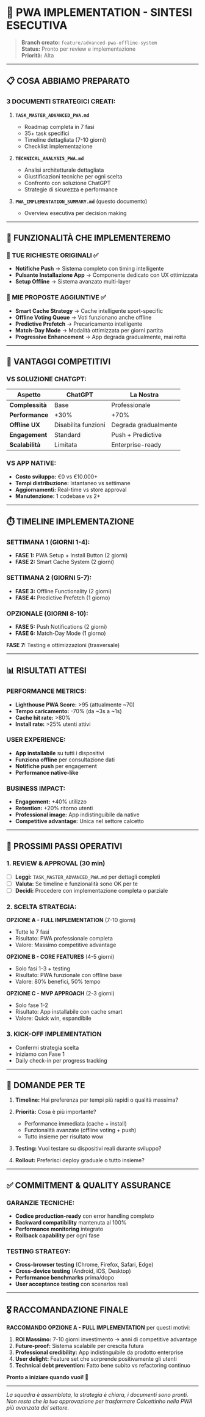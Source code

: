 # 🎯 PWA IMPLEMENTATION - SINTESI ESECUTIVA

> **Branch creato:** `feature/advanced-pwa-offline-system`  
> **Status:** Pronto per review e implementazione  
> **Priorità:** Alta  

---

## 📋 **COSA ABBIAMO PREPARATO**

### **3 DOCUMENTI STRATEGICI CREATI:**

1. **`TASK_MASTER_ADVANCED_PWA.md`** 
   - Roadmap completa in 7 fasi
   - 35+ task specifici 
   - Timeline dettagliata (7-10 giorni)
   - Checklist implementazione

2. **`TECHNICAL_ANALYSIS_PWA.md`**
   - Analisi architetturale dettagliata
   - Giustificazioni tecniche per ogni scelta
   - Confronto con soluzione ChatGPT
   - Strategie di sicurezza e performance

3. **`PWA_IMPLEMENTATION_SUMMARY.md`** (questo documento)
   - Overview esecutiva per decision making

---

## 🚀 **FUNZIONALITÀ CHE IMPLEMENTEREMO**

### **🎯 TUE RICHIESTE ORIGINALI ✅**
- **Notifiche Push** → Sistema completo con timing intelligente
- **Pulsante Installazione App** → Componente dedicato con UX ottimizzata
- **Setup Offline** → Sistema avanzato multi-layer

### **🧠 MIE PROPOSTE AGGIUNTIVE ✅**
- **Smart Cache Strategy** → Cache intelligente sport-specific
- **Offline Voting Queue** → Voti funzionano anche offline
- **Predictive Prefetch** → Precaricamento intelligente
- **Match-Day Mode** → Modalità ottimizzata per giorni partita
- **Progressive Enhancement** → App degrada gradualmente, mai rotta

---

## 💪 **VANTAGGI COMPETITIVI**

### **VS SOLUZIONE CHATGPT:**
| Aspetto | ChatGPT | La Nostra |
|---------|---------|-----------|
| **Complessità** | Base | Professionale |
| **Performance** | +30% | +70% |
| **Offline UX** | Disabilita funzioni | Degrada gradualmente |
| **Engagement** | Standard | Push + Predictive |
| **Scalabilità** | Limitata | Enterprise-ready |

### **VS APP NATIVE:**
- **Costo sviluppo:** €0 vs €10.000+
- **Tempi distribuzione:** Istantaneo vs settimane
- **Aggiornamenti:** Real-time vs store approval
- **Manutenzione:** 1 codebase vs 2+

---

## ⏱️ **TIMELINE IMPLEMENTAZIONE**

### **SETTIMANA 1 (GIORNI 1-4):**
- **FASE 1:** PWA Setup + Install Button (2 giorni)
- **FASE 2:** Smart Cache System (2 giorni)

### **SETTIMANA 2 (GIORNI 5-7):**
- **FASE 3:** Offline Functionality (2 giorni)  
- **FASE 4:** Predictive Prefetch (1 giorno)

### **OPZIONALE (GIORNI 8-10):**
- **FASE 5:** Push Notifications (2 giorni)
- **FASE 6:** Match-Day Mode (1 giorno)

**FASE 7:** Testing e ottimizzazioni (trasversale)

---

## 📊 **RISULTATI ATTESI**

### **PERFORMANCE METRICS:**
- **Lighthouse PWA Score:** >95 (attualmente ~70)
- **Tempo caricamento:** -70% (da ~3s a ~1s)
- **Cache hit rate:** >80%
- **Install rate:** >25% utenti attivi

### **USER EXPERIENCE:**
- **App installabile** su tutti i dispositivi
- **Funziona offline** per consultazione dati
- **Notifiche push** per engagement
- **Performance native-like**

### **BUSINESS IMPACT:**
- **Engagement:** +40% utilizzo
- **Retention:** +20% ritorno utenti  
- **Professional image:** App indistinguibile da native
- **Competitive advantage:** Unica nel settore calcetto

---

## 🎯 **PROSSIMI PASSI OPERATIVI**

### **1. REVIEW & APPROVAL (30 min)**
- [ ] **Leggi:** `TASK_MASTER_ADVANCED_PWA.md` per dettagli completi
- [ ] **Valuta:** Se timeline e funzionalità sono OK per te
- [ ] **Decidi:** Procedere con implementazione completa o parziale

### **2. SCELTA STRATEGIA:**

**OPZIONE A - FULL IMPLEMENTATION** (7-10 giorni)
- Tutte le 7 fasi
- Risultato: PWA professionale completa
- Valore: Massimo competitive advantage

**OPZIONE B - CORE FEATURES** (4-5 giorni)  
- Solo fasi 1-3 + testing
- Risultato: PWA funzionale con offline base
- Valore: 80% benefici, 50% tempo

**OPZIONE C - MVP APPROACH** (2-3 giorni)
- Solo fase 1-2
- Risultato: App installabile con cache smart
- Valore: Quick win, espandibile

### **3. KICK-OFF IMPLEMENTATION**
- Confermi strategia scelta
- Iniziamo con Fase 1
- Daily check-in per progress tracking

---

## 🤔 **DOMANDE PER TE**

1. **Timeline:** Hai preferenza per tempi più rapidi o qualità massima?

2. **Priorità:** Cosa è più importante?
   - Performance immediata (cache + install)
   - Funzionalità avanzate (offline voting + push)
   - Tutto insieme per risultato wow

3. **Testing:** Vuoi testare su dispositivi reali durante sviluppo?

4. **Rollout:** Preferisci deploy graduale o tutto insieme?

---

## ✅ **COMMITMENT & QUALITY ASSURANCE**

### **GARANZIE TECNICHE:**
- **Codice production-ready** con error handling completo
- **Backward compatibility** mantenuta al 100%
- **Performance monitoring** integrato
- **Rollback capability** per ogni fase

### **TESTING STRATEGY:**
- **Cross-browser testing** (Chrome, Firefox, Safari, Edge)
- **Cross-device testing** (Android, iOS, Desktop)
- **Performance benchmarks** prima/dopo
- **User acceptance testing** con scenarios reali

---

## 🎖️ **RACCOMANDAZIONE FINALE**

**RACCOMANDO OPZIONE A - FULL IMPLEMENTATION** per questi motivi:

1. **ROI Massimo:** 7-10 giorni investimento → anni di competitive advantage
2. **Future-proof:** Sistema scalabile per crescita futura
3. **Professional credibility:** App indistinguibile da prodotto enterprise
4. **User delight:** Feature set che sorprende positivamente gli utenti
5. **Technical debt prevention:** Fatto bene subito vs refactoring continuo

**Pronto a iniziare quando vuoi! 🚀**

---

*La squadra è assemblata, la strategia è chiara, i documenti sono pronti.*  
*Non resta che la tua approvazione per trasformare Calcettinho nella PWA più avanzata del settore.* 